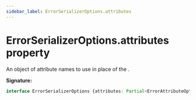 ```yaml
---
sidebar_label: ErrorSerializerOptions.attributes
---
```

# ErrorSerializerOptions.attributes property

An object of attribute names to use in place of the .

**Signature:**

```typescript
interface ErrorSerializerOptions {attributes: Partial<ErrorAttributeOption<T>>;}
```
